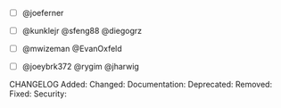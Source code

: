 - [ ] @joeferner
- [ ] @kunklejr @sfeng88 @diegogrz
- [ ] @mwizeman @EvanOxfeld 
- [ ] @joeybrk372 @rygim @jharwig 



CHANGELOG
Added: 
Changed: 
Documentation: 
Deprecated:
Removed:
Fixed:
Security:
